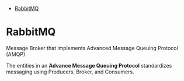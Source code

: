 <!--ts-->
   * [RabbitMQ](#rabbitmq)

<!-- Added by: gil_diy, at: Sat 05 Mar 2022 15:33:06 IST -->

<!--te-->

# RabbitMQ 

Message Broker that implements Advanced Message Queuing Protocol (AMQP)

The entities in an **Advance Message Queuing Protocol** standardizes messaging using Producers, Broker, and Consumers.

